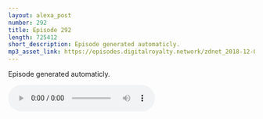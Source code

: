 ```yaml
---
layout: alexa_post
number: 292
title: Episode 292
length: 725412
short_description: Episode generated automaticly.
mp3_asset_link: https://episodes.digitalroyalty.network/zdnet_2018-12-03_01-00-04.mp3
---
```


Episode generated automaticly.

<audio controls>
    <source src="{{ page.mp3_asset_link }}" type="audio/mpeg">
</audio>